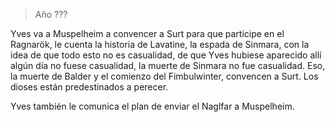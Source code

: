 > Año ???

Yves va a Muspelheim a convencer a Surt para que participe en el Ragnarök, le cuenta la historia de Lavatine, la espada de Sinmara, con la idea de que todo esto no es casualidad, de que Yves hubiese aparecido allí algún día no fuese casualidad, la muerte de Sinmara no fue casualidad. Eso, la muerte de Balder y el comienzo del Fimbulwinter, convencen a Surt. Los dioses están predestinados a perecer.

Yves también le comunica el plan de enviar el Naglfar a Muspelheim.
